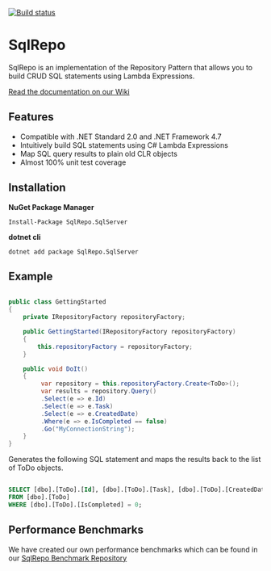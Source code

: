 [![Build status](https://ci.appveyor.com/api/projects/status/8idf8kwnvaiudnig?svg=true)](https://ci.appveyor.com/project/testpossessed/sqlrepo)

# SqlRepo
SqlRepo is an implementation of the Repository Pattern that allows you to build CRUD SQL statements using Lambda Expressions.

[Read the documentation on our Wiki](https://github.com/testpossessed/sqlrepo/wiki)

## Features
* Compatible with .NET Standard 2.0 and .NET Framework 4.7
* Intuitively build SQL statements using C# Lambda Expressions
* Map SQL query results to plain old CLR objects
* Almost 100% unit test coverage

## Installation

**NuGet Package Manager**
```
Install-Package SqlRepo.SqlServer
```

**dotnet cli**
```
dotnet add package SqlRepo.SqlServer
```

## Example
```csharp

public class GettingStarted
{
    private IRepositoryFactory repositoryFactory;

    public GettingStarted(IRepositoryFactory repositoryFactory)
    {
        this.repositoryFactory = repositoryFactory;
    }

    public void DoIt()
    {
         var repository = this.repositoryFactory.Create<ToDo>();
         var results = repository.Query()
         .Select(e => e.Id)
         .Select(e => e.Task)
         .Select(e => e.CreatedDate)
         .Where(e => e.IsCompleted == false)
         .Go("MyConnectionString");
    }
}

```
Generates the following SQL statement and maps the results back to the list of ToDo objects.

```sql

SELECT [dbo].[ToDo].[Id], [dbo].[ToDo].[Task], [dbo].[ToDo].[CreatedDate]
FROM [dbo].[ToDo]
WHERE [dbo].[ToDo].[IsCompleted] = 0;

```

## Performance Benchmarks
We have created our own performance benchmarks which can be found in our [SqlRepo Benchmark Repository](https://github.com/SqlRepo/Benchmarks)
